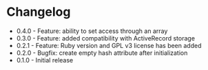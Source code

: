 # Changelog

- 0.4.0 - Feature: ability to set access through an array
- 0.3.0 - Feature: added compatibility with ActiveRecord storage
- 0.2.1 - Feature: Ruby version and GPL v3 license has been added
- 0.2.0 - Bugfix: create empty hash attribute after initialization
- 0.1.0 - Initial release
